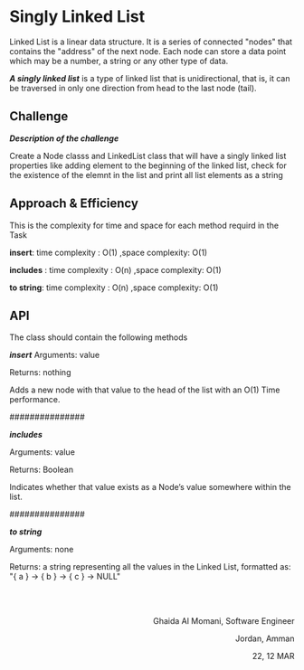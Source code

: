 # Singly Linked List
<!-- Short summary or background information -->
Linked List is a linear data structure. It is a series of connected "nodes" that contains the "address" of the next node. Each node can store a data point which may be a number, a string or any other type of data.


***A singly linked list*** is a type of linked list that is unidirectional, that is, it can be traversed in only one direction from head to the last node (tail).
## Challenge
***Description of the challenge***

Create a Node classs and LinkedList class that will have a singly linked list properties like adding element to the beginning of the linked list, check for the existence of the elemnt in the list and print all list elements as a string 


## Approach & Efficiency
<!-- What approach did you take? Why? What is the Big O space/time for this approach? -->
This is the complexity for time and space for each method requird in the Task

**insert**:
  time complexity : O(1)
,space complexity: O(1)


**includes** :
 time complexity : O(n)
,space complexity: O(1)


**to string**:
 time complexity : O(n)
,space complexity: O(1)


## API
<!-- Description of each method publicly available to your Linked List -->

The class should contain the following methods

***insert***
Arguments: value

Returns: nothing

Adds a new node with that value to the head of the list with an O(1) Time performance.

###############

***includes***

Arguments: value

Returns: Boolean

Indicates whether that value exists as a Node’s value somewhere within the list.

###############

***to string***

Arguments: none

Returns: a string representing all the values in the Linked List, formatted as:
"{ a } -> { b } -> { c } -> NULL"





  <br/><br/>

<p align="right">Ghaida Al Momani, Software Engineer</p>
<p align="right">Jordan, Amman</p>
  <p align="right">22, 12 MAR </p>